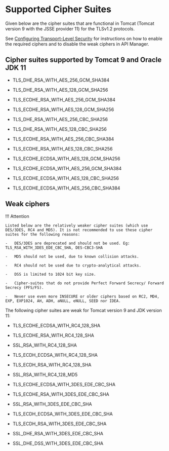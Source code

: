 # Supported Cipher Suites

Given below are the cipher suites that are functional in Tomcat (Tomcat version 9 with the JSSE provider 11) for the TLSv1.2 protocols. 

See [Configuring Transport-Level Security]({{base_path}}/install-and-setup/setup/security/configuring-transport-level-security) for instructions on how to enable the required ciphers and to disable the weak ciphers in API Manager.

## Cipher suites supported by Tomcat 9 and  Oracle JDK 11

-    TLS_DHE_RSA_WITH_AES_256_GCM_SHA384

-    TLS_DHE_RSA_WITH_AES_128_GCM_SHA256

-    TLS_ECDHE_RSA_WITH_AES_256_GCM_SHA384

-    TLS_ECDHE_RSA_WITH_AES_128_GCM_SHA256

-    TLS_DHE_RSA_WITH_AES_256_CBC_SHA256

-    TLS_DHE_RSA_WITH_AES_128_CBC_SHA256

-    TLS_ECDHE_RSA_WITH_AES_256_CBC_SHA384

-    TLS_ECDHE_RSA_WITH_AES_128_CBC_SHA256

-    TLS_ECDHE_ECDSA_WITH_AES_128_GCM_SHA256

-    TLS_ECDHE_ECDSA_WITH_AES_256_GCM_SHA384

-    TLS_ECDHE_ECDSA_WITH_AES_128_CBC_SHA256

-    TLS_ECDHE_ECDSA_WITH_AES_256_CBC_SHA384


## Weak ciphers

!!! Attention 

    Listed below are the relatively weaker cipher suites (which use DES/3DES, RC4 and MD5). It is not recommended to use these cipher suites for the following reasons:

    -   DES/3DES are deprecated and should not be used. Eg: TLS_RSA_WITH_3DES_EDE_CBC_SHA, DES-CBC3-SHA

    -   MD5 should not be used, due to known collision attacks.

    -   RC4 should not be used due to crypto-analytical attacks. 

    -   DSS is limited to 1024 bit key size.

    -   Cipher-suites that do not provide Perfect Forward Secrecy/ Forward Secrecy (PFS/FS).

    -   Never use even more INSECURE or older ciphers based on RC2, MD4, EXP, EXP1024, AH, ADH, aNULL, eNULL, SEED nor IDEA.

The following cipher suites are weak for Tomcat version 9 and JDK version 11:

-   TLS_ECDHE_ECDSA_WITH_RC4_128_SHA

-   TLS_ECDHE_RSA_WITH_RC4_128_SHA

-   SSL_RSA_WITH_RC4_128_SHA

-   TLS_ECDH_ECDSA_WITH_RC4_128_SHA

-   TLS_ECDH_RSA_WITH_RC4_128_SHA

-   SSL_RSA_WITH_RC4_128_MD5

-   TLS_ECDHE_ECDSA_WITH_3DES_EDE_CBC_SHA

-   TLS_ECDHE_RSA_WITH_3DES_EDE_CBC_SHA

-   SSL_RSA_WITH_3DES_EDE_CBC_SHA

-   TLS_ECDH_ECDSA_WITH_3DES_EDE_CBC_SHA

-   TLS_ECDH_RSA_WITH_3DES_EDE_CBC_SHA

-   SSL_DHE_RSA_WITH_3DES_EDE_CBC_SHA

-   SSL_DHE_DSS_WITH_3DES_EDE_CBC_SHA
